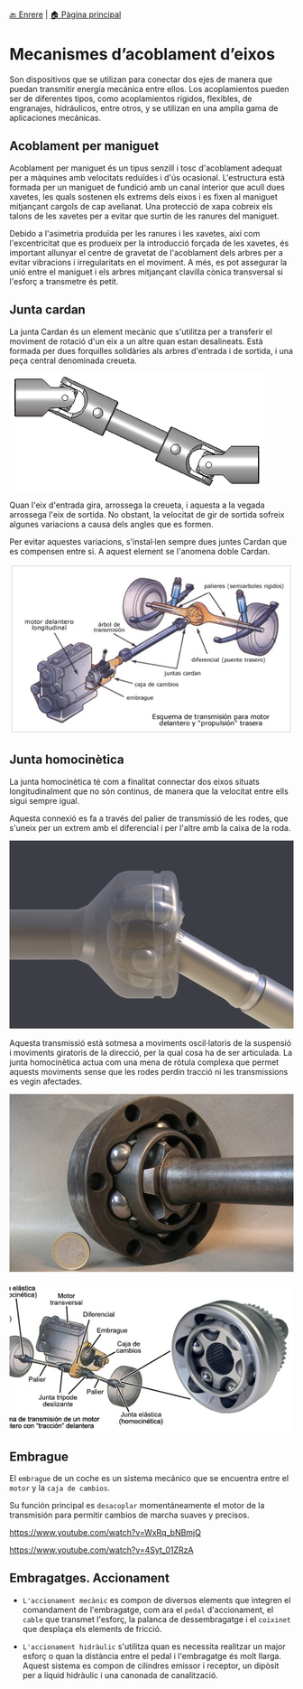 [🔙 Enrere](../) | [🏠 Pàgina principal](http://danimrprofe.github.io/apuntes/)

# Mecanismes d’acoblament d’eixos

Son dispositivos que se utilizan para conectar dos ejes de manera que puedan transmitir energía mecánica entre ellos. Los acoplamientos pueden ser de diferentes tipos, como acoplamientos rígidos, flexibles, de engranajes, hidráulicos, entre otros, y se utilizan en una amplia gama de aplicaciones mecánicas.

## Acoblament per maniguet

Acoblament per maniguet és un tipus senzill i tosc d'acoblament adequat per a màquines amb velocitats reduïdes i d'ús ocasional. L'estructura està formada per un maniguet de fundició amb un canal interior que acull dues xavetes, les quals sostenen els extrems dels eixos i es fixen al maniguet mitjançant cargols de cap avellanat. Una protecció de xapa cobreix els talons de les xavetes per a evitar que surtin de les ranures del maniguet.

Debido a l'asimetria produïda per les ranures i les xavetes, així com l'excentricitat que es produeix per la introducció forçada de les xavetes, és important allunyar el centre de gravetat de l'acoblament dels arbres per a evitar vibracions i irregularitats en el moviment. A més, es pot assegurar la unió entre el maniguet i els arbres mitjançant clavilla cònica transversal si l'esforç a transmetre és petit.

## Junta cardan

La junta Cardan és un element mecànic que s'utilitza per a transferir el moviment de rotació d'un eix a un altre quan estan desalineats. Està formada per dues forquilles solidàries als arbres d'entrada i de sortida, i una peça central denominada creueta.

![imagen](media/image36.gif)

Quan l'eix d'entrada gira, arrossega la creueta, i aquesta a la vegada arrossega l'eix de sortida. No obstant, la velocitat de gir de sortida sofreix algunes variacions a causa dels angles que es formen.

Per evitar aquestes variacions, s'instal·len sempre dues juntes Cardan que es compensen entre si. A aquest element se l'anomena doble Cardan.

![bg contain](2023-03-10-10-07-15.png)

## Junta homocinètica

La junta homocinètica té com a finalitat connectar dos eixos situats longitudinalment que no són continus, de manera que la velocitat entre ells sigui sempre igual.

Aquesta connexió es fa a través del palier de transmissió de les rodes, que s'uneix per un extrem amb el diferencial i per l'altre amb la caixa de la roda.

![bg contain](media/image37.gif)

Aquesta transmissió està sotmesa a moviments oscil·latoris de la suspensió i moviments giratoris de la direcció, per la qual cosa ha de ser articulada. La junta homocinètica actua com una mena de ròtula complexa que permet aquests moviments sense que les rodes perdin tracció ni les transmissions es vegin afectades.

![imagen](media/image38.png)

![bg contain](2023-03-10-10-12-10.png)

## Embrague

El ``embrague`` de un coche es un sistema mecánico que se encuentra entre el ``motor`` y la ``caja de cambios``.

Su función principal es ``desacoplar`` momentáneamente el motor de la transmisión para permitir cambios de marcha suaves y precisos.

https://www.youtube.com/watch?v=WxRq_bNBmjQ

https://www.youtube.com/watch?v=4Syt_01ZRzA

## Embragatges. Accionament

- ``L'accionament mecànic`` es compon de diversos elements que integren el comandament de l'embragatge, com ara el ``pedal`` d'accionament, el ``cable`` que transmet l'esforç, la palanca de dessembragatge i el ``coixinet`` que desplaça els elements de fricció.

- ``L'accionament hidràulic`` s'utilitza quan es necessita realitzar un major esforç o quan la distància entre el pedal i l'embragatge és molt llarga. Aquest sistema es compon de cilindres emissor i receptor, un dipòsit per a líquid hidràulic i una canonada de canalització.
